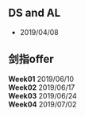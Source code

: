 ## DS and AL

 - 2019/04/08


## 剑指offer

**Week01** 2019/06/10  
**Week02** 2019/06/17  
**Week03** 2019/06/24  
**Week04** 2019/07/02

